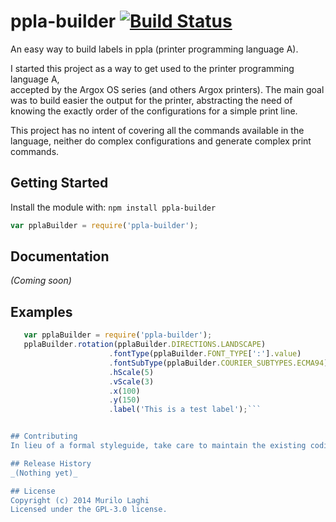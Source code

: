 # ppla-builder [![Build Status](https://secure.travis-ci.org/laghi/ppla-builder.png?branch=master)](http://travis-ci.org/laghi/ppla-builder)

An easy way to build labels in ppla (printer programming language A).

I started this project as a way to get used to the printer programming language A,  
accepted by the Argox OS series (and others Argox printers). The main goal was to build easier the output 
for the printer, abstracting the need of knowing the exactly order of the configurations for a simple print 
line.
 
This project has no intent of covering all the commands available in the language, 
neither do complex configurations and generate complex print commands.

## Getting Started
Install the module with: `npm install ppla-builder`

```javascript
var pplaBuilder = require('ppla-builder');
```

## Documentation
_(Coming soon)_

## Examples

```javascript
   var pplaBuilder = require('ppla-builder');
   pplaBuilder.rotation(pplaBuilder.DIRECTIONS.LANDSCAPE)
                      .fontType(pplaBuilder.FONT_TYPE[':'].value)
                      .fontSubType(pplaBuilder.COURIER_SUBTYPES.ECMA94)
                      .hScale(5)
                      .vScale(3)
                      .x(100)
                      .y(150)
                      .label('This is a test label');```


## Contributing
In lieu of a formal styleguide, take care to maintain the existing coding style. Add unit tests for any new or changed functionality. Lint and test your code using [Grunt](http://gruntjs.com/).

## Release History
_(Nothing yet)_

## License
Copyright (c) 2014 Murilo Laghi  
Licensed under the GPL-3.0 license.



